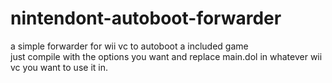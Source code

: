 # nintendont-autoboot-forwarder
a simple forwarder for wii vc to autoboot a included game  
just compile with the options you want and replace main.dol in whatever wii vc you want to use it in.  
